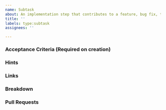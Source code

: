 ```yaml
---
name: Subtask
about: An implementation step that contributes to a feature, bug fix, task, but isn't meaningful on its own
title: ''
labels: type:subtask
assignees: ''

---
```


### Acceptance Criteria (Required on creation)

### Hints

### Links

<!--
- https://jira.camunda.com/browse/CAM-12398
-->

### Breakdown

<!--
- [ ] #123
- [ ] Step X
-->

### Pull Requests

<!--
- PR links here
-->